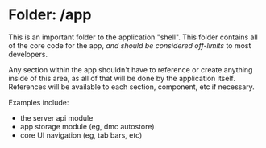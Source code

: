 Folder: /app
========================

This is an important folder to the application "shell". This folder contains all of the core code for the app, *and should be considered off-limits* to most developers.

Any section within the app shouldn't have to reference or create anything inside of this area, as all of that will be done by the application itself. References will be available to each section, component, etc if necessary.

Examples include:
* the server api module
* app storage module (eg, dmc autostore)
* core UI navigation (eg, tab bars, etc)
